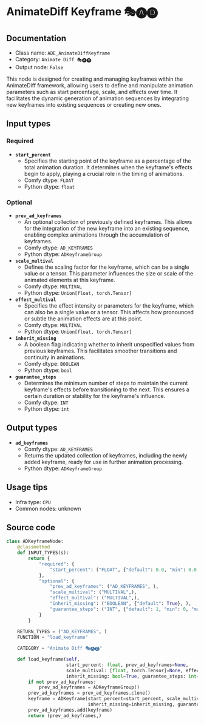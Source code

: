 # AnimateDiff Keyframe 🎭🅐🅓
## Documentation
- Class name: `ADE_AnimateDiffKeyframe`
- Category: `Animate Diff 🎭🅐🅓`
- Output node: `False`

This node is designed for creating and managing keyframes within the AnimateDiff framework, allowing users to define and manipulate animation parameters such as start percentage, scale, and effects over time. It facilitates the dynamic generation of animation sequences by integrating new keyframes into existing sequences or creating new ones.
## Input types
### Required
- **`start_percent`**
    - Specifies the starting point of the keyframe as a percentage of the total animation duration. It determines when the keyframe's effects begin to apply, playing a crucial role in the timing of animations.
    - Comfy dtype: `FLOAT`
    - Python dtype: `float`
### Optional
- **`prev_ad_keyframes`**
    - An optional collection of previously defined keyframes. This allows for the integration of the new keyframe into an existing sequence, enabling complex animations through the accumulation of keyframes.
    - Comfy dtype: `AD_KEYFRAMES`
    - Python dtype: `ADKeyframeGroup`
- **`scale_multival`**
    - Defines the scaling factor for the keyframe, which can be a single value or a tensor. This parameter influences the size or scale of the animated elements at this keyframe.
    - Comfy dtype: `MULTIVAL`
    - Python dtype: `Union[float, torch.Tensor]`
- **`effect_multival`**
    - Specifies the effect intensity or parameters for the keyframe, which can also be a single value or a tensor. This affects how pronounced or subtle the animation effects are at this point.
    - Comfy dtype: `MULTIVAL`
    - Python dtype: `Union[float, torch.Tensor]`
- **`inherit_missing`**
    - A boolean flag indicating whether to inherit unspecified values from previous keyframes. This facilitates smoother transitions and continuity in animations.
    - Comfy dtype: `BOOLEAN`
    - Python dtype: `bool`
- **`guarantee_steps`**
    - Determines the minimum number of steps to maintain the current keyframe's effects before transitioning to the next. This ensures a certain duration or stability for the keyframe's influence.
    - Comfy dtype: `INT`
    - Python dtype: `int`
## Output types
- **`ad_keyframes`**
    - Comfy dtype: `AD_KEYFRAMES`
    - Returns the updated collection of keyframes, including the newly added keyframe, ready for use in further animation processing.
    - Python dtype: `ADKeyframeGroup`
## Usage tips
- Infra type: `CPU`
- Common nodes: unknown


## Source code
```python
class ADKeyframeNode:
    @classmethod
    def INPUT_TYPES(s):
        return {
            "required": {
                "start_percent": ("FLOAT", {"default": 0.0, "min": 0.0, "max": 1.0, "step": 0.001}, ),
            },
            "optional": {
                "prev_ad_keyframes": ("AD_KEYFRAMES", ),
                "scale_multival": ("MULTIVAL",),
                "effect_multival": ("MULTIVAL",),
                "inherit_missing": ("BOOLEAN", {"default": True}, ),
                "guarantee_steps": ("INT", {"default": 1, "min": 0, "max": BIGMAX}),
            }
        }
    
    RETURN_TYPES = ("AD_KEYFRAMES", )
    FUNCTION = "load_keyframe"

    CATEGORY = "Animate Diff 🎭🅐🅓"

    def load_keyframe(self,
                      start_percent: float, prev_ad_keyframes=None,
                      scale_multival: [float, torch.Tensor]=None, effect_multival: [float, torch.Tensor]=None,
                      inherit_missing: bool=True, guarantee_steps: int=1):
        if not prev_ad_keyframes:
            prev_ad_keyframes = ADKeyframeGroup()
        prev_ad_keyframes = prev_ad_keyframes.clone()
        keyframe = ADKeyframe(start_percent=start_percent, scale_multival=scale_multival, effect_multival=effect_multival,
                              inherit_missing=inherit_missing, guarantee_steps=guarantee_steps)
        prev_ad_keyframes.add(keyframe)
        return (prev_ad_keyframes,)

```
